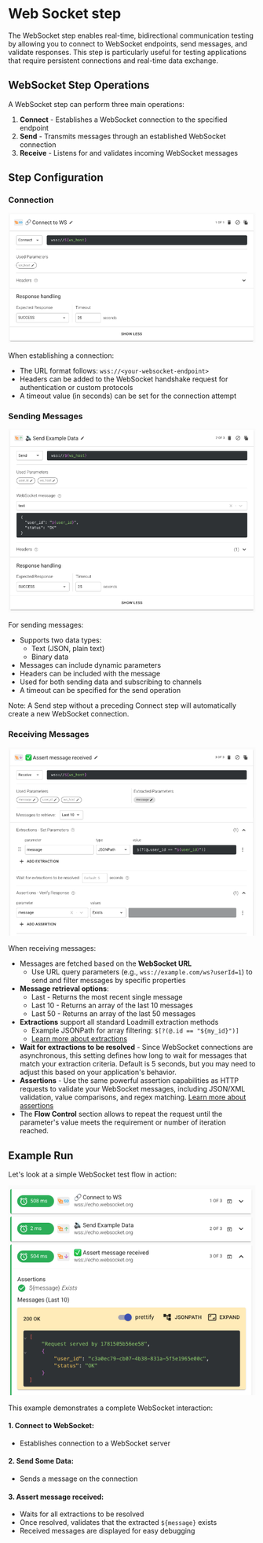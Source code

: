 # Web Socket step

The WebSocket step enables real-time, bidirectional communication testing by allowing you to connect to WebSocket endpoints, send messages, and validate responses. This step is particularly useful for testing applications that require persistent connections and real-time data exchange.

## WebSocket Step Operations

A WebSocket step can perform three main operations:

1. **Connect** - Establishes a WebSocket connection to the specified endpoint
2. **Send** - Transmits messages through an established WebSocket connection
3. **Receive** - Listens for and validates incoming WebSocket messages

## Step Configuration

### Connection

![](../../.gitbook/assets/ws-step-connect.png)

When establishing a connection:
* The URL format follows: `wss://<your-websocket-endpoint>`
* Headers can be added to the WebSocket handshake request for authentication or custom protocols
* A timeout value (in seconds) can be set for the connection attempt

### Sending Messages

![](../../.gitbook/assets/ws-step-send.png)

For sending messages:
* Supports two data types:
  * Text (JSON, plain text)
  * Binary data
* Messages can include dynamic parameters
* Headers can be included with the message
* Used for both sending data and subscribing to channels
* A timeout can be specified for the send operation

Note: A Send step without a preceding Connect step will automatically create a new WebSocket connection.

### Receiving Messages

![](../../.gitbook/assets/ws-step-receive.png)

When receiving messages:
* Messages are fetched based on the **WebSocket URL**
  * Use URL query parameters (e.g., `wss://example.com/ws?userId=1`) to send and filter messages by specific properties
* **Message retrieval options**:
  * Last - Returns the most recent single message
  * Last 10 - Returns an array of the last 10 messages
  * Last 50 - Returns an array of the last 50 messages
* **Extractions** support all standard Loadmill extraction methods
  * Example JSONPath for array filtering: `$[?(@.id == "${my_id}")]`
  * [Learn more about extractions](https://docs.loadmill.com/api-testing/test-suite-editor/set-parameters-extractions)
* **Wait for extractions to be resolved** - Since WebSocket connections are asynchronous, this setting defines how long to wait for messages that match your extraction criteria. Default is 5 seconds, but you may need to adjust this based on your application's behavior.
* **Assertions** - Use the same powerful assertion capabilities as HTTP requests to validate your WebSocket messages, including JSON/XML validation, value comparisons, and regex matching. [Learn more about assertions](https://docs.loadmill.com/api-testing/test-suite-editor/assertions)
* The **Flow Control** section allows to repeat the request until the parameter's value meets the requirement or number of iteration reached.

## Example Run

Let's look at a simple WebSocket test flow in action:

![](../../.gitbook/assets/ws-steps-example-run.png)

This example demonstrates a complete WebSocket interaction:

#### 1. Connect to WebSocket:
* Establishes connection to a WebSocket server

#### 2. Send Some Data:
* Sends a message on the connection

#### 3. Assert message received:
* Waits for all extractions to be resolved
* Once resolved, validates that the extracted `${message}` exists
* Received messages are displayed for easy debugging
